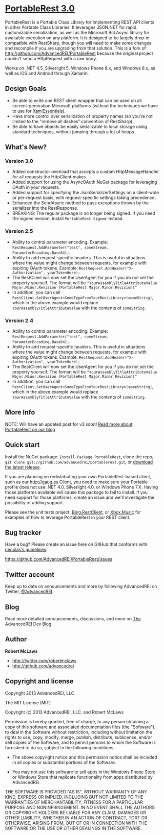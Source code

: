 [PortableRest 3.0](https://github.com/leonmeijer/PortableRest)=================PortableRest is a Portable Class Library for implementing REST API clients in other Portable Class Libraries. It leverages JSON.NET for rapid, customizable serialization, as well as the Microsoft.Bcl.Async library for awaitable execution on any platform. It is designed to be largely drop-in compatible with RestSharp, though you will need to make some changes and recompile if you are upgrading from that solution.This is a fork of http://github.com/AdvancedREI/PortableRest because the original project couldn't send a HttpRequest with a raw body.Works on .NET 4.5, Silverlight 5, Windows Phone 8.x, and Windows 8.x, as well as iOS and Android through Xamarin.Design Goals----------+ Be able to write one REST client wrapper that can be used on all current-generation Microsoft platforms (without the techniques we have to use for [XamlEssentials](http://github.com/AdvancedREI/XamlEssentials)).+ Have more control over serialization of property names (so you're not limited to the "remove all dashes" convention of RestSharp).+ Be able to have objects be easily serializable to local storage using standard techniques, without jumping through a lot of hoops.What's New?-----------### Version 3.0+ Added constructor overload that accepts a custom HttpMessageHandler for all requests the HttpClient makes.+ Added support for using the AsyncOAuth NuGet package for leveraging OAuth in your requests.+ Added support for specifying the JsonSerializerSettings on a client-wide or per-request basis, with request-specific settings taking precedence.+ Enhanced the SendAsync method to pass exceptions thrown by the serializer into the RestResponse.+ BREAKING: The regular package is no longer being signed. If you need the signed version, install `PortableRest.Signed` instead.### Version 2.5+ Ability to control parameter encoding. Example: `RestRequest.AddParameter("test", someStream, ParameterEncoding.Base64);`.+ Ability to add request-specific headers. This is useful in situations where the value might change between requests, for example with expiring OAuth tokens. Example: `RestRequest.AddHeader("X-Authorization", yourTokenHere);`+ The RestClient will now set the UserAgent for you if you do not set the property yourself. The format will be `"YourAssemblyTitleAttributeValue Major.Minor.Revision (PortableRest Major.Minor.Revision)"`+ In addition, you can call `RestClient.SetUserAgent<SomeTypeFromYourRestLibrary>(someString)`, which in the above example would replace `YourAssemblyTitleAttributeValue` with the contents of `someString`.### Version 2.4+ Ability to control parameter encoding. Example: `RestRequest.AddParameter("test", someStream, ParameterEncoding.Base64);`.+ Ability to add request-specific headers. This is useful in situations where the value might change between requests, for example with expiring OAuth tokens. Example: `RestRequest.AddHeader("X-Authorization", yourTokenHere);`+ The RestClient will now set the UserAgent for you if you do not set the property yourself. The format will be `"YourAssemblyTitleAttributeValue Major.Minor.Revision (PortableRest Major.Minor.Revision)"`+ In addition, you can call `RestClient.SetUserAgent<SomeTypeFromYourRestLibrary>(someString)`, which in the above example would replace `YourAssemblyTitleAttributeValue` with the contents of `someString`.More Info-----------NOTE: Will have an updated post for v3 soon![Read more about PortableRest on our blog](http://advancedrei.com/blogs/development/introducing-portablerest-v2-cross-platform-rest-client-for-dotnet-apps)Quick start-----------Install the NuGet package: `Install-Package PortableRest`, clone the repo, `git clone git://github.com/advancedrei/portablerest.git`, or [download the latest release](https://github.com/advancedrei/portablerest/zipball/master).If you are planning on redistributing your own PortableRest-based client, such as our http://gaug.es Client, you need to make sure your Portable profile does not use .NET 4.0, Silverlight 4.0, or Windows Phone 7.X. Having those platforms available will cause this package to fail to install. If you need support for those platforms, create an issue and we'll investigate the possibility of adding support.Please see the unit tests project, [Bing.RestClient](https://github.com/advancedrei/bing.restclient), or [Xbox.Music](https://github.com/advancedrei/xbox.music) for examples of how to leverage PortableRest in your REST client.Bug tracker-----------Have a bug? Please create an issue here on GitHub that conforms with [necolas's guidelines](https://github.com/necolas/issue-guidelines).https://github.com/AdvancedREI/PortableRest/issuesTwitter account---------------Keep up to date on announcements and more by following AdvancedREI on Twitter, [@AdvancedREI](http://twitter.com/AdvancedREI).Blog----Read more detailed announcements, discussions, and more on [The AdvancedREI Dev Blog](http://advancedrei.com/blogs/development).Author-------**Robert McLaws**+ http://twitter.com/robertmclaws+ http://github.com/advancedreiCopyright and license---------------------Copyright 2013 AdvancedREI, LLC.The MIT License (MIT)Copyright (c) 2013 AdvancedREI, LLC. and Robert McLawsPermission is hereby granted, free of charge, to any person obtaining a copy ofthis software and associated documentation files (the "Software"), to deal inthe Software without restriction, including without limitation the rights touse, copy, modify, merge, publish, distribute, sublicense, and/or sell copies ofthe Software, and to permit persons to whom the Software is furnished to do so,subject to the following conditions:- The above copyright notice and this permission notice shall be included in all copies or substantial portions of the Software.- You may not use this software to sell apps in the [Windows Phone Store](http://www.windowsphone.com/en-US/store/publishers?publisherId=AdvancedREI%252c%2BLLC.&appId=42268b66-a8ed-46ea-9355-1287522a7cf9) or Windows Store that replicate functionality from apps distributed by AdvancedREI.THE SOFTWARE IS PROVIDED "AS IS", WITHOUT WARRANTY OF ANY KIND, EXPRESS ORIMPLIED, INCLUDING BUT NOT LIMITED TO THE WARRANTIES OF MERCHANTABILITY, FITNESSFOR A PARTICULAR PURPOSE AND NONINFRINGEMENT. IN NO EVENT SHALL THE AUTHORS ORCOPYRIGHT HOLDERS BE LIABLE FOR ANY CLAIM, DAMAGES OR OTHER LIABILITY, WHETHERIN AN ACTION OF CONTRACT, TORT OR OTHERWISE, ARISING FROM, OUT OF OR INCONNECTION WITH THE SOFTWARE OR THE USE OR OTHER DEALINGS IN THE SOFTWARE.